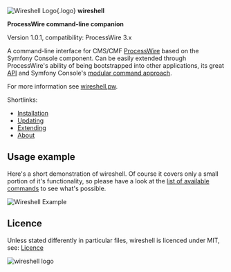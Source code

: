 ![Wireshell Logo](/assets/img/favicon-16x16.png){.logo} **wireshell**

**ProcessWire command-line companion**

Version 1.0.1, compatibility: ProcessWire 3.x

A command-line interface for CMS/CMF [ProcessWire](https://processwire.com) based on the Symfony Console component.
Can be easily extended through ProcessWire's ability of being bootstrapped into other applications, its great [API](https://processwire.com/api/) and
Symfony Console's [modular command approach](http://symfony.com/doc/current/components/console/introduction.html).

For more information see [wireshell.pw](http://wireshell.pw/).

Shortlinks:

- [Installation](http://wireshell.pw/#installation)
- [Updating](http://wireshell.pw/#updating)
- [Extending](http://wireshell.pw/#extending)
- [About](http://wireshell.pw/#about)

## Usage example

Here's a short demonstration of wireshell. Of course it covers only a small portion of it's functionality, so please have a look at the [list of available commands](commands/backup.md) to see what's possible.

![Wireshell Example](/assets/img/wireshell.gif)

## Licence

Unless stated differently in particular files, wireshell is licenced under MIT, see: [Licence](http://wireshell.pw/#licence)

![wireshell logo](/assets/img/logo.png)
